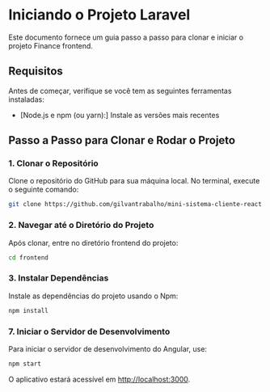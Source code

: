 
# Iniciando o Projeto Laravel

Este documento fornece um guia passo a passo para clonar e iniciar o projeto Finance frontend.

## Requisitos

Antes de começar, verifique se você tem as seguintes ferramentas instaladas:

- [Node.js e npm (ou yarn):] Instale as versões mais recentes

## Passo a Passo para Clonar e Rodar o Projeto

### 1. Clonar o Repositório

Clone o repositório do GitHub para sua máquina local. No terminal, execute o seguinte comando:

```bash
git clone https://github.com/gilvantrabalho/mini-sistema-cliente-react
```

### 2. Navegar até o Diretório do Projeto

Após clonar, entre no diretório frontend do projeto:

```bash
cd frontend
```

### 3. Instalar Dependências

Instale as dependências do projeto usando o Npm:

```bash
npm install
```

### 7. Iniciar o Servidor de Desenvolvimento

Para iniciar o servidor de desenvolvimento do Angular, use:

```bash
npm start
```

O aplicativo estará acessível em [http://localhost:3000](http://localhost:3000).